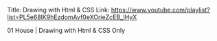Title: Drawing with Html & CSS
Link: https://www.youtube.com/playlist?list=PL5e68lK9hEzdomAvf0eXOrieZcEB_IHyX 

01 House | Drawing with Html & CSS Only 